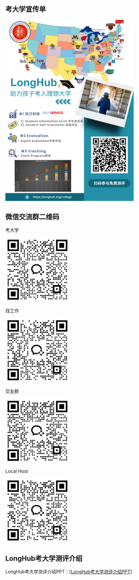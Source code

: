 ## 考大学宣传单

<img style="width:400px" src="../assets/000 (6).png" />

## 微信交流群二维码

考大学

<img style="width:200px" src="../assets/01.jpg" />

找工作

<img style="width:200px" src="../assets/02.jpg" />

交友群

<img style="width:200px" src="../assets/03.jpg" />

Local Host

<img style="width:200px" src="../assets/04.jpg" />

## LongHub考大学测评介绍

LongHub考大学测评介绍PPT：[[LongHub考大学测评介绍PPT](https://longhub.org/college/LongHub%E8%80%83%E5%A4%A7%E5%AD%A6%E6%B5%8B%E8%AF%84%E4%BB%8B%E7%BB%8D.pptx)]
